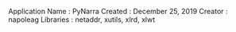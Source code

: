 Application Name  : PyNarra 
Created           : December 25, 2019
Creator           : napoleag
Libraries         : netaddr, xutils, xlrd, xlwt


